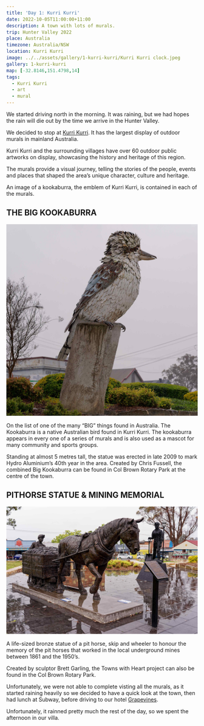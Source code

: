 ```yaml
---
title: 'Day 1: Kurri Kurri'
date: 2022-10-05T11:00:00+11:00
description: A town with lots of murals.
trip: Hunter Valley 2022
place: Australia
timezone: Australia/NSW
location: Kurri Kurri
image: ../../assets/gallery/1-kurri-kurri/Kurri Kurri clock.jpeg
gallery: 1-kurri-kurri
map: [-32.8146,151.4798,14]
tags:
  - Kurri Kurri
  - art
  - mural
---
```

We started driving north in the morning. It was raining, but we had hopes the rain will die out by the time we arrive in the Hunter Valley.

We decided to stop at [Kurri Kurri](https://visitkurrikurri.com/). It has the largest display of outdoor murals in mainland Australia.

Kurri Kurri and the surrounding villages have over 60 outdoor public artworks on display, showcasing the history and heritage of this region.

The murals provide a visual journey, telling the stories of the people, events and places that shaped the area’s unique character, culture and heritage.

An image of a kookaburra, the emblem of Kurri Kurri, is contained in each of the murals.

## THE BIG KOOKABURRA

![THE BIG KOOKABURRA](../../assets/gallery/1-kurri-kurri/Kookaburra_1.jpeg)

On the list of one of the many “BIG” things found in Australia. The Kookaburra is a native Australian bird found in Kurri Kurri. The kookaburra appears in every one of a series of murals and is also used as a mascot for many community and sports groups.

Standing at almost 5 metres tall, the statue was erected in late 2009 to mark Hydro Aluminium’s 40th year in the area. Created by Chris Fussell, the combined Big Kookaburra can be found in Col Brown Rotary Park at the centre of the town.

## PITHORSE STATUE & MINING MEMORIAL

![PITHORSE STATUE & MINING MEMORIAL](../../assets/gallery/1-kurri-kurri/Pit_horses.jpeg)

A life-sized bronze statue of a pit horse, skip and wheeler to honour the memory of the pit horses that worked in the local underground mines between 1861 and the 1950’s.

Created by sculptor Brett Garling, the Towns with Heart project can also be found in the Col Brown Rotary Park.

Unfortunately, we were not able to complete visting all the murals, as it started raining heavily so we decided to have a quick look at the town, then had lunch at Subway, before driving to our hotel [Grapevines](https://grapevines.com.au/).

Unfortunately, it rainned pretty much the rest of the day, so we spent the afternoon in our villa.
